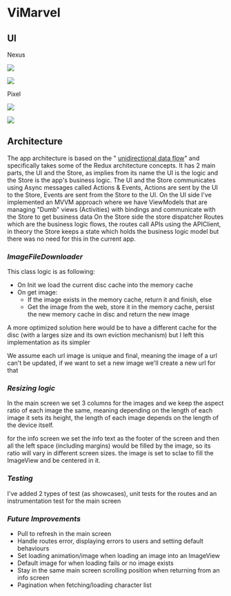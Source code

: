 # ViMarvel


## UI

Nexus

![](screenshots/Screenshot_1603491433.png)

![](screenshots/Screenshot_1603491437.png)

Pixel

![](screenshots/Screenshot_1603491695.png)

![](screenshots/Screenshot_1603491717.png)


## Architecture

The app architecture is based on the " [unidirectional data flow](https://proandroiddev.com/unidirectional-data-flow-on-android-the-blog-post-part-1-cadcf88c72f5)" and specifically takes some of the Redux architecture concepts.
It has 2 main parts, the UI and the Store, as implies from its name the UI is the logic and the Store is the app's business logic.
The UI and the Store communicates using Async messages called Actions & Events, Actions are sent by the UI to the Store, Events are sent from the Store to the UI.
On the UI side I've implemented an MVVM approach where we have ViewModels that are managing "Dumb" views (Activities) with bindings and communicate with the Store to get business data
On the Store side the store dispatcher Routes which are the business logic flows, the routes call APIs using the APIClient, in theory the Store keeps a state which holds the business logic model but there was no need for this in the current app.

### *ImageFileDownloader*

This class logic is as following:
- On Init we load the current disc cache into the memory cache
- On get image:
  - If the image exists in the memory cache, return it and finish, else
  -  Get the image from the web, store it in the memory cache, persist the new memory cache in disc and return the new image

A more optimized solution here would be to have a different cache for the disc (with a larges size and its own eviction mechanism)
but I left this implementation as its simpler

We assume each url image is unique and final, meaning the image of a url can't be updated, if we want to set a new image we'll create a new url for that

### *Resizing logic*

In the main screen we set 3 columns for the images and we keep the aspect ratio of each image the same, meaning depending on the length of each image it sets its height, the length of each image depends on the length of the device itself.

for the info screen we set the info text as the footer of the screen and then all the left space (including margins) would be filled by the image, so its ratio will vary in different screen sizes. the image is set to sclae to fill the ImageView and be centered in it.

### *Testing*

I've added 2 types of test (as showcases), unit tests for the routes and an instrumentation test for the main screen

### *Future Improvements*

- Pull to refresh in the main screen
- Handle routes error, displaying errors to users and setting default behaviours
- Set loading animation/image when loading an image into an ImageView
- Default image for when loading fails or no image exists
- Stay in the same main screen scrolling position when returning from an info screen
- Pagination when fetching/loading character list
